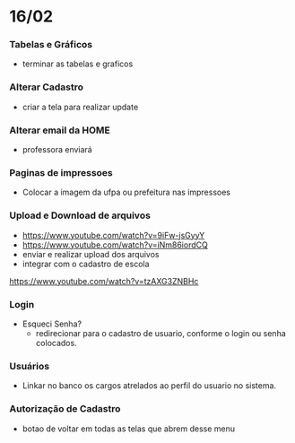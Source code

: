 # 16/02

### Tabelas e Gráficos
* terminar as tabelas e graficos

### Alterar Cadastro
* criar a tela para realizar update

### Alterar email da HOME
* professora enviará

### Paginas de impressoes
* Colocar a imagem da ufpa ou prefeitura nas impressoes

### Upload e Download de arquivos
* https://www.youtube.com/watch?v=9iFw-jsGyyY
* https://www.youtube.com/watch?v=iNm86iordCQ
* enviar e realizar upload dos arquivos
* integrar com o cadastro de escola

https://www.youtube.com/watch?v=tzAXG3ZNBHc


### Login
* Esqueci Senha?
    * redirecionar para o cadastro de usuario, conforme o login ou senha colocados.


### Usuários
* Linkar no banco os cargos atrelados ao perfil do usuario no sistema.

### Autorização de Cadastro
* botao de voltar em todas as telas que abrem desse menu


